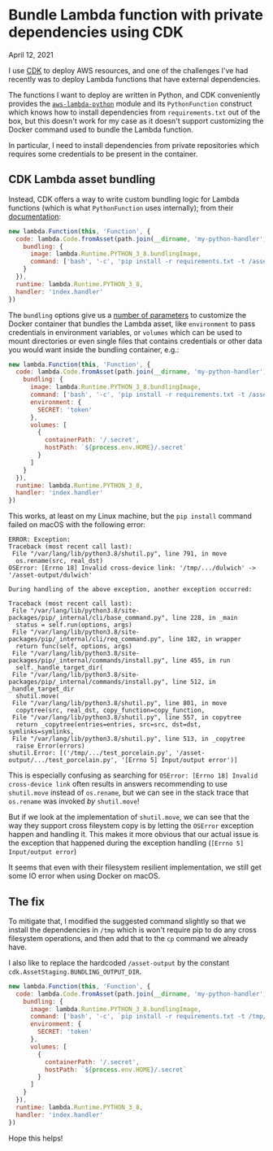 # Bundle Lambda function with private dependencies using CDK
April 12, 2021

I use [CDK] to deploy AWS resources, and one of the challenges I've had
recently was to deploy Lambda functions that have external dependencies.

The functions I want to deploy are written in Python, and CDK
conveniently provides the [`aws-lambda-python`] module and its
`PythonFunction` construct which knows how to install dependencies from
`requirements.txt` out of the box, but this doesn't work for my case as
it doesn't support customizing the Docker command used to bundle the
Lambda function.

In particular, I need to install dependencies from private repositories
which requires some credentials to be present in the container.

[CDK]: https://aws.amazon.com/cdk/
[`aws-lambda-python`]: https://docs.aws.amazon.com/cdk/api/latest/docs/aws-lambda-python-readme.html

## CDK Lambda asset bundling

Instead, CDK offers a way to write custom bundling logic for Lambda
functions (which is what `PythonFunction` uses internally); from their [documentation]:

[documentation]: https://docs.aws.amazon.com/cdk/api/latest/docs/aws-lambda-readme.html#bundling-asset-code

```js
new lambda.Function(this, 'Function', {
  code: lambda.Code.fromAsset(path.join(__dirname, 'my-python-handler'), {
    bundling: {
      image: lambda.Runtime.PYTHON_3_8.bundlingImage,
      command: ['bash', '-c', 'pip install -r requirements.txt -t /asset-output && cp -a . /asset-output']
    }
  }),
  runtime: lambda.Runtime.PYTHON_3_8,
  handler: 'index.handler'
})
```

The `bundling` options give us a [number of parameters] to customize the
Docker container that bundles the Lambda asset, like `environment` to
pass credentials in environment variables, or `volumes` which can be
used to mount directories or even single files that contains credentials
or other data you would want inside the bundling container, e.g.:

```js
new lambda.Function(this, 'Function', {
  code: lambda.Code.fromAsset(path.join(__dirname, 'my-python-handler'), {
    bundling: {
      image: lambda.Runtime.PYTHON_3_8.bundlingImage,
      command: ['bash', '-c', 'pip install -r requirements.txt -t /asset-output && cp -a . /asset-output'],
      environment: {
        SECRET: 'token'
      },
      volumes: [
        {
          containerPath: '/.secret',
          hostPath: `${process.env.HOME}/.secret`
        }
      ]
    }
  }),
  runtime: lambda.Runtime.PYTHON_3_8,
  handler: 'index.handler'
})
```

[number of parameters]: https://docs.aws.amazon.com/cdk/api/latest/docs/@aws-cdk_core.BundlingOptions.html

This works, at least on my Linux machine, but the `pip install` command
failed on macOS with the following error:

```
ERROR: Exception:
Traceback (most recent call last):
 File "/var/lang/lib/python3.8/shutil.py", line 791, in move
  os.rename(src, real_dst)
OSError: [Errno 18] Invalid cross-device link: '/tmp/.../dulwich' -> '/asset-output/dulwich'

During handling of the above exception, another exception occurred:

Traceback (most recent call last):
 File "/var/lang/lib/python3.8/site-packages/pip/_internal/cli/base_command.py", line 228, in _main
  status = self.run(options, args)
 File "/var/lang/lib/python3.8/site-packages/pip/_internal/cli/req_command.py", line 182, in wrapper
  return func(self, options, args)
 File "/var/lang/lib/python3.8/site-packages/pip/_internal/commands/install.py", line 455, in run
  self._handle_target_dir(
 File "/var/lang/lib/python3.8/site-packages/pip/_internal/commands/install.py", line 512, in _handle_target_dir
  shutil.move(
 File "/var/lang/lib/python3.8/shutil.py", line 801, in move
  copytree(src, real_dst, copy_function=copy_function,
 File "/var/lang/lib/python3.8/shutil.py", line 557, in copytree
  return _copytree(entries=entries, src=src, dst=dst, symlinks=symlinks,
 File "/var/lang/lib/python3.8/shutil.py", line 513, in _copytree
  raise Error(errors)
shutil.Error: [('/tmp/.../test_porcelain.py', '/asset-output/.../test_porcelain.py', '[Errno 5] Input/output error')]
```

This is especially confusing as searching for `OSError: [Errno 18] Invalid cross-device link`
often results in answers recommending to use `shutil.move` instead of
`os.rename`, but we can see in the stack trace that `os.rename` was
invoked *by* `shutil.move`!

But if we look at the implementation of `shutil.move`, we can see that
the way they support cross fileystem copy is by letting the `OSError`
exception happen and handling it. This makes it more obvious that our
actual issue is the exception that happened during the exception
handling (`[Errno 5] Input/output error`)

It seems that even with their filesystem resilient implementation, we
still get some IO error when using Docker on macOS.

## The fix

To mitigate that, I modified the suggested command slightly so that we
install the dependencies in `/tmp` which is won't require pip to do any
cross filesystem operations, and then add that to the `cp` command we
already have.

I also like to replace the hardcoded `/asset-output` by the constant
`cdk.AssetStaging.BUNDLING_OUTPUT_DIR`.

```js
new lambda.Function(this, 'Function', {
  code: lambda.Code.fromAsset(path.join(__dirname, 'my-python-handler'), {
    bundling: {
      image: lambda.Runtime.PYTHON_3_8.bundlingImage,
      command: ['bash', '-c', `pip install -r requirements.txt -t /tmp/deps && cp -a . /tmp/deps/* ${cdk.AssetStaging.BUNDLING_OUTPUT_DIR}`],
      environment: {
        SECRET: 'token'
      },
      volumes: [
        {
          containerPath: '/.secret',
          hostPath: `${process.env.HOME}/.secret`
        }
      ]
    }
  }),
  runtime: lambda.Runtime.PYTHON_3_8,
  handler: 'index.handler'
})
```

Hope this helps!
